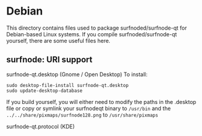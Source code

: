 
Debian
====================
This directory contains files used to package surfnoded/surfnode-qt
for Debian-based Linux systems. If you compile surfnoded/surfnode-qt yourself, there are some useful files here.

## surfnode: URI support ##


surfnode-qt.desktop  (Gnome / Open Desktop)
To install:

	sudo desktop-file-install surfnode-qt.desktop
	sudo update-desktop-database

If you build yourself, you will either need to modify the paths in
the .desktop file or copy or symlink your surfnodeqt binary to `/usr/bin`
and the `../../share/pixmaps/surfnode128.png` to `/usr/share/pixmaps`

surfnode-qt.protocol (KDE)

